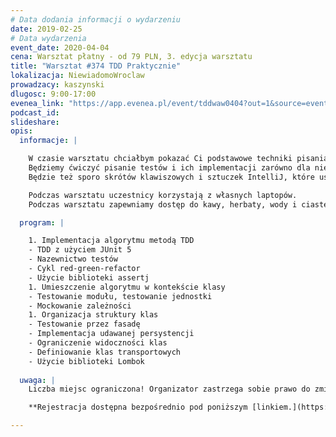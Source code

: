 ```yaml
---
# Data dodania informacji o wydarzeniu
date: 2019-02-25
# Data wydarzenia
event_date: 2020-04-04
cena: Warsztat płatny - od 79 PLN, 3. edycja warsztatu
title: "Warsztat #374 TDD Praktycznie"
lokalizacja: NiewiadomoWroclaw
prowadzacy: kaszynski
dlugosc: 9:00-17:00
evenea_link: "https://app.evenea.pl/event/tddwaw0404?out=1&source=event_iframe"
podcast_id:
slideshare:
opis:
  informacje: |

    W czasie warsztatu chciałbym pokazać Ci podstawowe techniki pisania testów i zapoznać z podejściem TDD. 
    Będziemy ćwiczyć pisanie testów i ich implementacji zarówno dla niezależnych klas jak i typowej aplikacji internetowej, zależnej od bazy danych czy innych aplikacji. 
    Będzie też sporo skrótów klawiszowych i sztuczek IntelliJ, które usprawnią Twoją pracę z kodem. 

    Podczas warsztatu uczestnicy korzystają z własnych laptopów. 
    Podczas warsztatu zapewniamy dostęp do kawy, herbaty, wody i ciastek. W porze obiadowej zapewniamy lunch.

  program: |

    1. Implementacja algorytmu metodą TDD
    - TDD z użyciem JUnit 5
    - Nazewnictwo testów
    - Cykl red-green-refactor
    - Użycie biblioteki assertj
    1. Umieszczenie algorytmu w kontekście klasy
    - Testowanie modułu, testowanie jednostki
    - Mockowanie zależności
    1. Organizacja struktury klas 
    - Testowanie przez fasadę
    - Implementacja udawanej persystencji
    - Ograniczenie widoczności klas
    - Definiowanie klas transportowych
    - Użycie biblioteki Lombok
  
  uwaga: |
    Liczba miejsc ograniczona! Organizator zastrzega sobie prawo do zmiany lokalizacji wydarzenia oraz jego odwołania w przypadku niezgłoszenia się minimalnej liczby uczestników.

    **Rejestracja dostępna bezpośrednio pod poniższym [linkiem.](https://app.evenea.pl/event/tddwaw0404/)**

---
```


